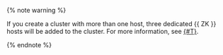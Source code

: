 {% note warning %}

If you create a cluster with more than one host, three dedicated {{ ZK }} hosts will be added to the cluster. For more information, see [{#T}](../../managed-kafka/concepts/index.md).

{% endnote %}

